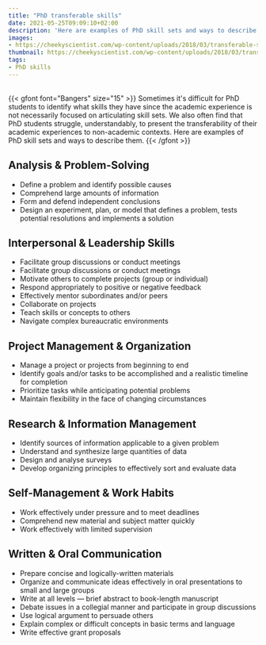 ```yaml
---
title: "PhD transferable skills"
date: 2021-05-25T09:09:10+02:00
description: 'Here are examples of PhD skill sets and ways to describe them by University of Michigan'
images:
- https://cheekyscientist.com/wp-content/uploads/2018/03/transferable-skills-articles-1-1.jpg
thumbnail: https://cheekyscientist.com/wp-content/uploads/2018/03/transferable-skills-articles-1-1.jpg
tags:
- PhD skills
---
```


<br>
{{< gfont font="Bangers" size="15" >}}
Sometimes it's difficult for PhD students to identify what skills they have since the academic experience is not necessarily focused on articulating skill sets. We also often find that PhD students struggle, understandably, to present the transferability of their academic experiences to non-academic contexts. Here are examples of PhD skill sets and ways to describe them.
{{< /gfont >}}

## Analysis & Problem-Solving

* Define a problem and identify possible causes
* Comprehend large amounts of information
* Form and defend independent conclusions
* Design an experiment, plan, or model that defines a problem, tests potential resolutions and implements a solution

## Interpersonal & Leadership Skills

* Facilitate group discussions or conduct meetings
* Facilitate group discussions or conduct meetings
* Motivate others to complete projects (group or individual)
* Respond appropriately to positive or negative feedback
* Effectively mentor subordinates and/or peers
* Collaborate on projects
* Teach skills or concepts to others
* Navigate complex bureaucratic environments

## Project Management & Organization

* Manage a project or projects from beginning to end
* Identify goals and/or tasks to be accomplished and a realistic timeline for completion
* Prioritize tasks while anticipating potential problems
* Maintain flexibility in the face of changing circumstances
## Research & Information Management
* Identify sources of information applicable to a given problem
* Understand and synthesize large quantities of data
* Design and analyse surveys
* Develop organizing principles to effectively sort and evaluate data
## Self-Management & Work Habits
* Work effectively under pressure and to meet deadlines
* Comprehend new material and subject matter quickly
* Work effectively with limited supervision
## Written & Oral Communication
* Prepare concise and logically-written materials
* Organize and communicate ideas effectively in oral presentations to small and large groups
* Write at all levels — brief abstract to book-length manuscript
* Debate issues in a collegial manner and participate in group discussions
* Use logical argument to persuade others
* Explain complex or difficult concepts in basic terms and language
* Write effective grant proposals
